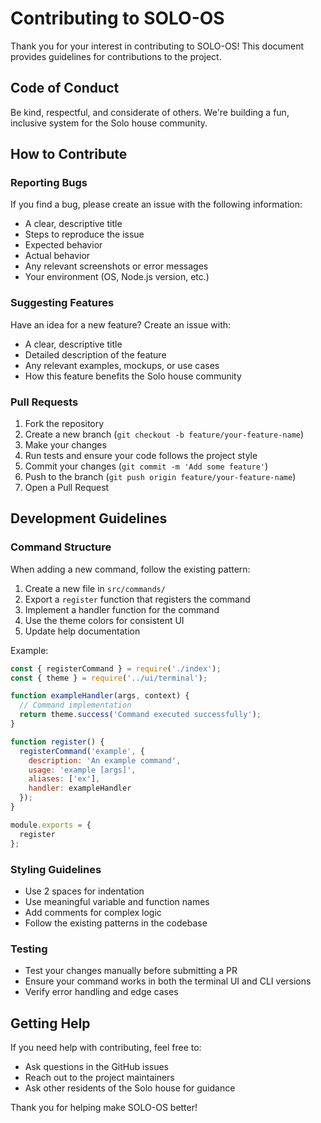 # Contributing to SOLO-OS

Thank you for your interest in contributing to SOLO-OS! This document provides guidelines for contributions to the project.

## Code of Conduct

Be kind, respectful, and considerate of others. We're building a fun, inclusive system for the Solo house community.

## How to Contribute

### Reporting Bugs

If you find a bug, please create an issue with the following information:

- A clear, descriptive title
- Steps to reproduce the issue
- Expected behavior
- Actual behavior
- Any relevant screenshots or error messages
- Your environment (OS, Node.js version, etc.)

### Suggesting Features

Have an idea for a new feature? Create an issue with:

- A clear, descriptive title
- Detailed description of the feature
- Any relevant examples, mockups, or use cases
- How this feature benefits the Solo house community

### Pull Requests

1. Fork the repository
2. Create a new branch (`git checkout -b feature/your-feature-name`)
3. Make your changes
4. Run tests and ensure your code follows the project style
5. Commit your changes (`git commit -m 'Add some feature'`)
6. Push to the branch (`git push origin feature/your-feature-name`)
7. Open a Pull Request

## Development Guidelines

### Command Structure

When adding a new command, follow the existing pattern:

1. Create a new file in `src/commands/`
2. Export a `register` function that registers the command
3. Implement a handler function for the command
4. Use the theme colors for consistent UI
5. Update help documentation

Example:

```javascript
const { registerCommand } = require('./index');
const { theme } = require('../ui/terminal');

function exampleHandler(args, context) {
  // Command implementation
  return theme.success('Command executed successfully');
}

function register() {
  registerCommand('example', {
    description: 'An example command',
    usage: 'example [args]',
    aliases: ['ex'],
    handler: exampleHandler
  });
}

module.exports = {
  register
};
```

### Styling Guidelines

- Use 2 spaces for indentation
- Use meaningful variable and function names
- Add comments for complex logic
- Follow the existing patterns in the codebase

### Testing

- Test your changes manually before submitting a PR
- Ensure your command works in both the terminal UI and CLI versions
- Verify error handling and edge cases

## Getting Help

If you need help with contributing, feel free to:

- Ask questions in the GitHub issues
- Reach out to the project maintainers
- Ask other residents of the Solo house for guidance

Thank you for helping make SOLO-OS better!